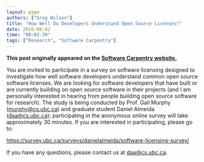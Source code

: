 ```yaml
---
layout: page
authors: ["Greg Wilson"]
title: "How Well Do Developers Understand Open Source Licenses?"
date: 2016-08-02
time: "00:02:30"
tags: ["Research", "Software Carpentry"]
---
```


<p><b>This post originally appeared on the <a href="https://software-carpentry.org/">Software Carpentry website.</a></b></p>

You are invited to participate in a survey on software licensing
designed to investigate how well software developers understand common
open source software licenses. We are looking for software developers
that have built or are currently building on open source software in
their projects (and I am personally interested in hearing from people
building open source software for research).  The study is being
conducted by Prof. Gail Murphy (murphy@cs.ubc.ca) and graduate student
Daniel Almeida (daa@cs.ubc.ca); participating in the anonymous online
survey will take approximately 30 minutes. If you are interested in
participating, please go to:

<https://survey.ubc.ca/surveys/danielalmeida/software-licensing-survey/>

If you have any questions, please contact us at
[daa@cs.ubc.ca](mailto:daa@cs.ubc.ca).
